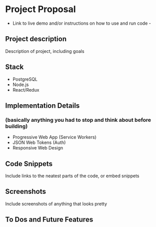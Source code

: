 # Project Proposal

- Link to live demo and/or instructions on how to use and run code -

## Project description
Description of project, including goals

## Stack
- PostgreSQL
- Node.js
- React/Redux

## Implementation Details
### (basically anything you had to stop and think about before building)
- Progressive Web App (Service Workers)
- JSON Web Tokens (Auth)
- Responsive Web Design

## Code Snippets
Include links to the neatest parts of the code, or embed snippets

## Screenshots
Include screenshots of anything that looks pretty

## To Dos and Future Features
